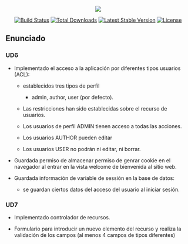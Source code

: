<p align="center"><img src="https://laravel.com/assets/img/components/logo-laravel.svg"></p>

<p align="center">
<a href="https://travis-ci.org/laravel/framework"><img src="https://travis-ci.org/laravel/framework.svg" alt="Build Status"></a>
<a href="https://packagist.org/packages/laravel/framework"><img src="https://poser.pugx.org/laravel/framework/d/total.svg" alt="Total Downloads"></a>
<a href="https://packagist.org/packages/laravel/framework"><img src="https://poser.pugx.org/laravel/framework/v/stable.svg" alt="Latest Stable Version"></a>
<a href="https://packagist.org/packages/laravel/framework"><img src="https://poser.pugx.org/laravel/framework/license.svg" alt="License"></a>
</p>

## Enunciado

### UD6

- Implementado el acceso a la aplicación por diferentes tipos usuarios (ACL):  
  - establecidos tres tipos de perfil  
    - admin, author, user (por defecto).

  - Las restricciones han sido establecidas sobre el recurso de usuarios.
  - Los usuarios de perfil ADMIN tienen acceso a todas las acciones.
  - Los usuarios AUTHOR pueden editar
  - Los usuarios USER no podrán ni editar, ni borrar.

- Guardada permiso de almacenar permiso de genrar cookie en el navegador al entrar en la vista welcome de bienvenida al sitio web.

- Guardada información de variable de sessión en la base de datos:  
  - se guardan ciertos datos del acceso del usuario al iniciar sesión.

### UD7

- Implementado controlador de recursos.

- Formulario para introducir un nuevo elemento del recurso y realiza la validación de los campos (al menos 4 campos de tipos diferentes)
